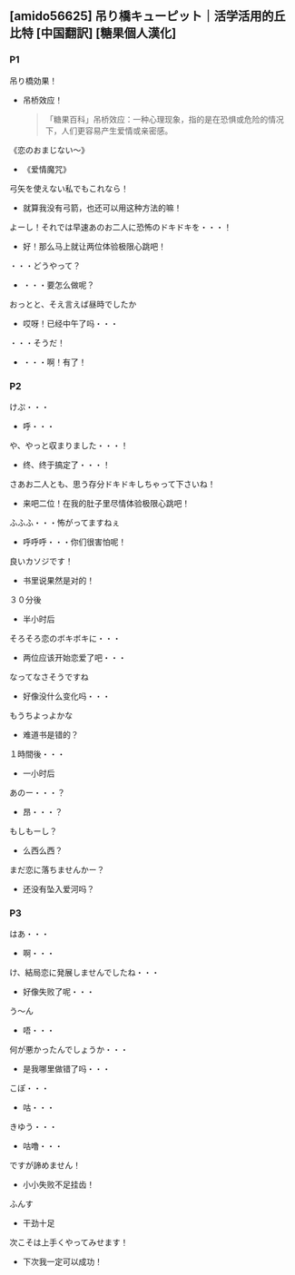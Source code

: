 ## [amido56625] 吊り橋キューピット｜活学活用的丘比特 [中国翻訳] [糖果個人漢化]

### P1

吊り橋効果！

- 吊桥效应！

  > 「糖果百科」吊桥效应：一种心理现象，指的是在恐惧或危险的情况下，人们更容易产生爱情或亲密感。

《恋のおまじない～》

- 《爱情魔咒》

弓矢を使えない私でもこれなら！

- 就算我没有弓箭，也还可以用这种方法的嘛！

よーし！それでは早速あのお二人に恐怖のドキドキを・・・！

- 好！那么马上就让两位体验极限心跳吧！

・・・どうやって？

- ・・・要怎么做呢？

おっとと、そえ言えば昼時でしたか

- 哎呀！已经中午了吗・・・

・・・そうだ！

- ・・・啊！有了！

### P2

けぷ・・・

- 呼・・・

や、やっと収まりました・・・！

- 终、终于搞定了・・・！

さあお二人とも、思う存分ドキドキしちゃって下さいね！

- 来吧二位！在我的肚子里尽情体验极限心跳吧！

ふふふ・・・怖がってますねぇ

- 呼呼呼・・・你们很害怕呢！

良いカソジです！

- 书里说果然是对的！

３０分後

- 半小时后

そろそろ恋のボキボキに・・・

- 两位应该开始恋爱了吧・・・

なってなさそうですね

- 好像没什么变化吗・・・

もうちよっよかな

- 难道书是错的？

１時間後・・・

- 一小时后

あのー・・・？

- 昂・・・？

もしもーし？

- 么西么西？

まだ恋に落ちませんかー？

- 还没有坠入爱河吗？

### P3

はあ・・・

- 啊・・・

け、結局恋に発展しませんでしたね・・・

- 好像失败了呢・・・

う～ん

- 唔・・・

何が悪かったんでしょうか・・・

- 是我哪里做错了吗・・・

こぽ・・・

- 咕・・・

きゆう・・・

- 咕噜・・・

ですが諦めません！

- 小小失败不足挂齿！

ふんす

- 干劲十足

次こそは上手くやってみせます！

- 下次我一定可以成功！